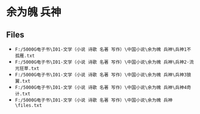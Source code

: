 # 余为魄 兵神

## Files

- `F:/5000G电子书\I01-文学（小说 诗歌 名著 写作）\中国小说\余为魄 兵神\兵神1不孤雁.txt`
- `F:/5000G电子书\I01-文学（小说 诗歌 名著 写作）\中国小说\余为魄 兵神\兵神2·流光狂草.txt`
- `F:/5000G电子书\I01-文学（小说 诗歌 名著 写作）\中国小说\余为魄 兵神\兵神3狼翼.txt`
- `F:/5000G电子书\I01-文学（小说 诗歌 名著 写作）\中国小说\余为魄 兵神\兵神4奇计.txt`
- `F:/5000G电子书\I01-文学（小说 诗歌 名著 写作）\中国小说\余为魄 兵神\files.txt`
